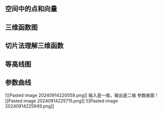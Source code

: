 ## 空间中的点和向量
## 三维函数图
## 切片法理解三维函数
## 等高线图
## 参数曲线
![[Pasted image 20240914220059.png]]
输入是一维，输出是二维
参数曲面
![[Pasted image 20240914225715.png]]
![[Pasted image 20240914225949.png]]